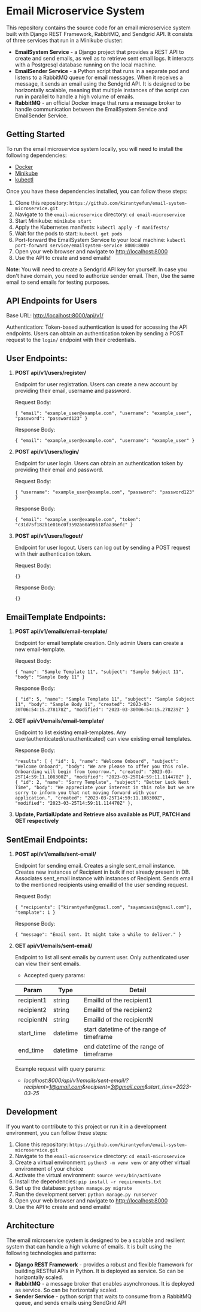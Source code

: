 
# Email Microservice System

This repository contains the source code for an email microservice system built with Django REST Framework, RabbitMQ, and Sendgrid API. It consists of three services that run in a Minikube cluster:

-   **EmailSystem Service** - a Django project that provides a REST API to create and send emails, as well as to retrieve sent email logs. It interacts with a Postgresql database running on the local machine.
-   **EmailSender Service** - a Python script that runs in a separate pod and listens to a RabbitMQ queue for email messages. When it receives a message, it sends an email using the Sendgrid API. It is designed to be horizontally scalable, meaning that multiple instances of the script can run in parallel to handle a high volume of emails.
-   **RabbitMQ** - an official Docker image that runs a message broker to handle communication between the EmailSystem Service and EmailSender Service.

## Getting Started

To run the email microservice system locally, you will need to install the following dependencies:

-   [Docker](https://www.docker.com/products/docker-desktop)
-   [Minikube](https://minikube.sigs.k8s.io/docs/start/)
-   [kubectl](https://kubernetes.io/docs/tasks/tools/install-kubectl/)

Once you have these dependencies installed, you can follow these steps:

1.  Clone this repository: `https://github.com/kirantyefun/email-system-microservice.git`
2.  Navigate to the `email-microservice` directory: `cd email-microservice`
3.  Start Minikube: `minikube start`
4.  Apply the Kubernetes manifests: `kubectl apply -f manifests/`
5.  Wait for the pods to start: `kubectl get pods`
6.  Port-forward the EmailSystem Service to your local machine: `kubectl port-forward service/emailsystem-service 8000:8000`
7.  Open your web browser and navigate to [http://localhost:8000](http://localhost:8000/)
8.  Use the API to create and send emails!

**Note**: You will need to create a Sendgrid API key for yourself. In case you don't have domain, you need to authorize sender email. Then, Use the same email to send emails for testing purposes.

## API Endpoints for Users


Base URL: [http://localhost:8000/api/v1/](http://localhost:8000/api/v1/)

Authentication: Token-based authentication is used for accessing the API endpoints. Users can obtain an authentication token by sending a POST request to the `login/` endpoint with their credentials.

## User Endpoints:

1.  **POST api/v1/users/register/**
    
    Endpoint for user registration. Users can create a new account by providing their email, username and password.
    
    Request Body:
    
    
    `{
      "email": "example_user@example.com",
      "username": "example_user",
      "password": "password123"
    }` 
    
    Response Body:
    
    `{
      "email": "example_user@example.com",
      "username": "example_user"
    }` 
    
2.  **POST api/v1/users/login/**
    
    Endpoint for user login. Users can obtain an authentication token by providing their email and password.
    
    Request Body:
    
    
    `{
      "username": "example_user@example.com",
      "password": "password123"
    }` 
    
    Response Body:

    `{
      "email": "example_user@example.com",
      "token": "c31d75f182b1e016c0f3592a60a99b18faa36efc"
    }` 
    
3.  **POST api/v1/users/logout/**
    
    Endpoint for user logout. Users can log out by sending a POST request with their authentication token.
    
    Request Body:
    
    `{}` 
    
    Response Body:
    
    
    `{}` 
    
## EmailTemplate Endpoints:

1.  **POST api/v1/emails/email-template/**
    
    Endpoint for email template creation. Only admin Users can create a new email-template.
    
    Request Body:
    
    
    `{
	"name": "Sample Template 11",
	"subject": "Sample Subject 11",
	"body": "Sample Body 11"
}` 
    
    Response Body:
    
    `{
	"id": 5,
	"name": "Sample Template 11",
	"subject": "Sample Subject 11",
	"body": "Sample Body 11",
	"created": "2023-03-30T06:54:15.278178Z",
	"modified": "2023-03-30T06:54:15.278239Z"
}` 
    
2.  **GET api/v1/emails/email-template/**
    
    Endpoint to list existing email-templates. Any user(authenticated/unauthenticated) can view existing email templates.
    
    
    Response Body: 
    
    `
    "results": [
		{
			"id": 1,
			"name": "Welcome Onboard",
			"subject": "Welcome Onboard",
			"body": "We are please to offer you this role. Onboarding will begin from tomorrow.",
			"created": "2023-03-25T14:59:11.108300Z",
			"modified": "2023-03-25T14:59:11.114470Z"
		},
		{
			"id": 2,
			"name": "Sorry Template",
			"subject": "Better Luck Next Time",
			"body": "We appreciate your interest in this role but we are sorry to inform you that not moving forward with your application.",
			"created": "2023-03-25T14:59:11.108300Z",
			"modified": "2023-03-25T14:59:11.114470Z"
		},
    `

3. **Update, PartialUpdate and Retrieve also available as PUT, PATCH and GET respectively**
    
## SentEmail Endpoints:

1.  **POST api/v1/emails/sent-email/**
    
    Endpoint for sending email. Creates a single sent_email instance. Creates new instances of Recipient in bulk if not already present in DB. Associates sent_email instance with instances of Recipient. Sends email to the mentioned recipients using emailId of the user sending request.
    
    Request Body:
    
    `{
	"recipients": ["kirantyefun@gmail.com", "sayamiasis@gmail.com"],
	"template": 1
}` 
    
    Response Body:
    
    `{
	"message": "Email sent. It might take a while to deliver."
}` 
    
2.  **GET api/v1/emails/sent-email/**
    
    Endpoint to list all sent emails by current user. Only authenticated user can view their sent emails.
    
    - Accepted query params:
    
    | Param | Type | Detail|
    |--|--|--|
    | recipient1 | string |	EmailId of the recipient1 |
    | recipient2 | string |	EmailId of the recipient2 |
    | recipientN | string |	EmailId of the recipientN |
    | start_time | datetime | start datetime of the range of timeframe|
    | end_time | datetime | end datetime of the range of timeframe|
    
    Example request with query params:
    - *localhost:8000/api/v1/emails/sent-email/?recipient=1@gmail.com&recipient=3@gmail.com&start_time=2023-03-25*
    


## Development

If you want to contribute to this project or run it in a development environment, you can follow these steps:

1.  Clone this repository: `https://github.com/kirantyefun/email-system-microservice.git`
2.  Navigate to the `email-microservice` directory: `cd email-microservice`
3.  Create a virtual environment: `python3 -m venv venv` or any other virtual environment of your choice
4.  Activate the virtual environment: `source venv/bin/activate`
5.  Install the dependencies: `pip install -r requirements.txt`
6.  Set up the database: `python manage.py migrate`
7.  Run the development server: `python manage.py runserver`
8.  Open your web browser and navigate to [http://localhost:8000](http://localhost:8000/)
9.  Use the API to create and send emails!


## Architecture

The email microservice system is designed to be a scalable and resilient system that can handle a high volume of emails. It is built using the following technologies and patterns:

-   **Django REST Framework** - provides a robust and flexible framework for building RESTful APIs in Python. It is deployed as service. So can be horizontally scaled.
-   **RabbitMQ** - a message broker that enables asynchronous. It is deployed as service. So can be horizontally scaled.
-   **Sender Service** - python script that waits to consume from a RabbitMQ queue, and sends emails using SendGrid API
